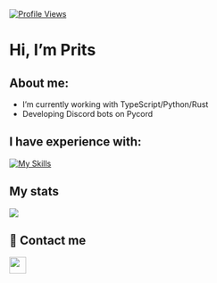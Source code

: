 <div align="left">
    <a href="https://github.com/Prits001"> <img src="https://komarev.com/ghpvc/?username=Prits001&style=flat" alt="Profile Views"/> </a>
</div>

# Hi, I’m Prits

## About me:
- I’m currently working with TypeScript/Python/Rust
- Developing Discord bots on Pycord

## I have experience with:
[![My Skills](https://skills.thijs.gg/icons?i=py,ts,js,rust,unity,cs,cpp,java,kotlin,lua,swift,git,vim,html,css)]()

## My stats
<img src="https://github-readme-stats.vercel.app/api?username=Prits001&show_icons=true&theme=dark#gh-dark-mode-only">

## 👥 Contact me

<a href="https://www.discord.com/users/478869660851372062"><img src="https://img.shields.io/badge/Discord-%237289DA.svg?style=for-the-badge&logo=discord&logoColor=white" style="margin-bottom: 4px;" height="30px"></a>

